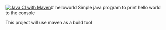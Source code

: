 [![Java CI with Maven](https://github.com/mike-brooks-net/helloworld/actions/workflows/maven.yml/badge.svg)](https://github.com/mike-brooks-net/helloworld/actions/workflows/maven.yml)# helloworld
Simple java program to print hello world to the console

This project will use maven as a build tool
